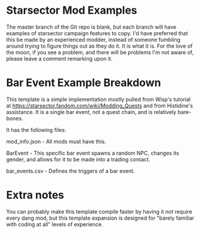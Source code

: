 # Starsector Mod Examples

The master branch of the Git repo is blank, but each branch will have examples of starsector campaign features to copy. I'd have preferred that this be made by an experienced modder, instead of someone fumbling around trying to figure things out as they do it. It is what it is. For the love of the moon, if you see a problem, and there will be problems I'm not aware of, please leave a comment remarking upon it.

# Bar Event Example Breakdown

This template is a simple implementation mostly pulled from Wisp's tutorial at https://starsector.fandom.com/wiki/Modding_Quests and from Histidine's assistance. It is a single bar event, not a quest chain, and is relatively bare-bones.

It has the following files:

mod_info.json - All mods must have this.

BarEvent - This specific bar event spawns a random NPC, changes its gender, and allows for it to be made into a trading contact.

bar_events.csv - Defines the triggers of a bar event. 

# Extra notes

You can probably make this template compile faster by having it *not* require every dang mod, but this template expansion is designed for "barely familiar with coding at all" levels of experience. 






